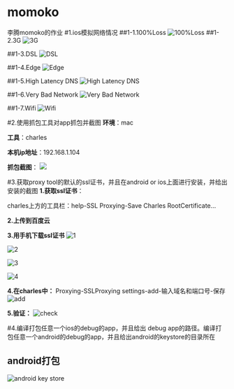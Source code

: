 # momoko
李腾momoko的作业
#1.ios模拟网络情况
##1-1.100%Loss
![100%Loss](http://cl.ly/3I2c3I0i2L2L/download/Image%202016-03-02%20at%2011.22.45%20%E4%B8%8B%E5%8D%88.png)
##1-2.3G
![3G](http://cl.ly/2h3I1t0D2W3A/download/Image%202016-03-02%20at%2011.23.08%20%E4%B8%8B%E5%8D%88.png)

##1-3.DSL
![DSL](http://cl.ly/1J2g461Q2c1j/download/Image%202016-03-02%20at%2011.38.55%20%E4%B8%8B%E5%8D%88.png)

##1-4.Edge
![Edge](http://cl.ly/261y0p3i0O3C/download/Image%202016-03-02%20at%2011.36.37%20%E4%B8%8B%E5%8D%88.png)

##1-5.High Latency DNS
![High Latency DNS](http://cl.ly/1a362M0t3g0D/download/Image%202016-03-02%20at%2011.23.47%20%E4%B8%8B%E5%8D%88.png)

##1-6.Very Bad Network
![Very Bad Network](http://cl.ly/2H0P1K0S2z23/download/Image%202016-03-02%20at%2011.23.57%20%E4%B8%8B%E5%8D%88.png)

##1-7.Wifi
![Wifi](http://cl.ly/033B2g1W220N/download/Image%202016-03-02%20at%2011.24.09%20%E4%B8%8B%E5%8D%88.png)

#2.使用抓包工具对app抓包并截图
**环境**：mac

**工具**：charles

**本机ip地址**：192.168.1.104

**抓包截图**：
![](http://7xrgej.com1.z0.glb.clouddn.com/16.pic_hd.jpg)

#3.获取proxy tool的默认的ssl证书，并且在android or ios上面进行安装，并给出安装的截图
**1.获取ssl证书**：

charles上方的工具栏：help-SSL Proxying-Save Charles RootCertificate…

**2.上传到百度云**

**3.用手机下载ssl证书**
![1](http://7xrgej.com1.z0.glb.clouddn.com/1.pic.jpg)

![2](http://7xrgej.com1.z0.glb.clouddn.com/2.pic.jpg)

![3](http://7xrgej.com1.z0.glb.clouddn.com/3.pic.jpg)

![4](http://7xrgej.com1.z0.glb.clouddn.com/3.pic.jpg)

**4.在charles中：**
Proxying-SSLProxying settings-add-输入域名和端口号-保存
![add](http://7xrgej.com1.z0.glb.clouddn.com/5.pic.jpg)

**5.验证：**
![check](http://7xrgej.com1.z0.glb.clouddn.com/6.pic_hd.jpg)

#4.编译打包任意一个ios的debug的app，并且给出 debug app的路径。编译打包任意一个android的debug的app，并且给出android的keystore的目录所在
## android打包
![android key store](http://7xrgej.com1.z0.glb.clouddn.com/237E6F63-CC18-4CB9-9CB1-46F1CF67E5CC.jpg)
